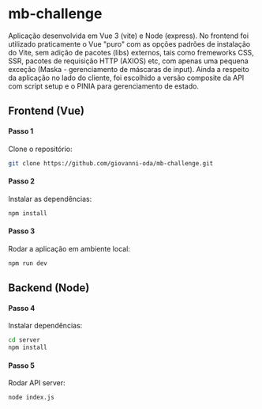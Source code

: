 # mb-challenge

Aplicação desenvolvida em Vue 3 (vite) e Node (express). No frontend foi utilizado praticamente o Vue "puro" com as opções padrões de instalação do Vite, sem adição de pacotes (libs) externos, tais como fremeworks CSS, SSR, pacotes de requisição HTTP (AXIOS) etc, com apenas uma pequena exceção (Maska - gerenciamento de máscaras de input). Ainda a respeito da aplicação no lado do cliente, foi escolhido a versão composite da API com script setup e o PINIA para gerenciamento de estado.

## Frontend (Vue)

#### Passo 1

Clone o repositório:

```sh
git clone https://github.com/giovanni-oda/mb-challenge.git
```

#### Passo 2

Instalar as dependências:

```sh
npm install
```

#### Passo 3

Rodar a aplicação em ambiente local:

```sh
npm run dev
```

## Backend (Node)

#### Passo 4

Instalar dependências:

```sh
cd server
npm install
```

#### Passo 5

Rodar API server:

```sh
node index.js
```
